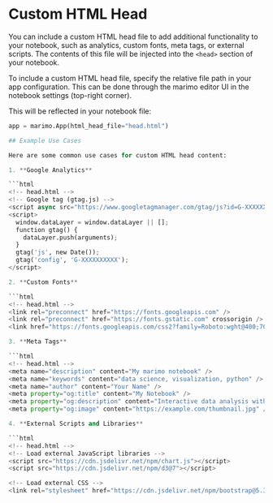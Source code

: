 # Custom HTML Head

You can include a custom HTML head file to add additional functionality to your notebook, such as analytics, custom fonts, meta tags, or external scripts. The contents of this file will be injected into the `<head>` section of your notebook.

To include a custom HTML head file, specify the relative file path in your app configuration. This can be done through the marimo editor UI in the notebook settings (top-right corner).

This will be reflected in your notebook file:

```python
app = marimo.App(html_head_file="head.html")

## Example Use Cases

Here are some common use cases for custom HTML head content:

1. **Google Analytics**

```html
<!-- head.html -->
<!-- Google tag (gtag.js) -->
<script async src="https://www.googletagmanager.com/gtag/js?id=G-XXXXXXXXXX"></script>
<script>
  window.dataLayer = window.dataLayer || [];
  function gtag() {
    dataLayer.push(arguments);
  }
  gtag('js', new Date());
  gtag('config', 'G-XXXXXXXXXX');
</script>

2. **Custom Fonts**

```html
<!-- head.html -->
<link rel="preconnect" href="https://fonts.googleapis.com" />
<link rel="preconnect" href="https://fonts.gstatic.com" crossorigin />
<link href="https://fonts.googleapis.com/css2?family=Roboto:wght@400;700&display=swap" rel="stylesheet" />

3. **Meta Tags**

```html
<!-- head.html -->
<meta name="description" content="My marimo notebook" />
<meta name="keywords" content="data science, visualization, python" />
<meta name="author" content="Your Name" />
<meta property="og:title" content="My Notebook" />
<meta property="og:description" content="Interactive data analysis with marimo" />
<meta property="og:image" content="https://example.com/thumbnail.jpg" />

4. **External Scripts and Libraries**

```html
<!-- head.html -->
<!-- Load external JavaScript libraries -->
<script src="https://cdn.jsdelivr.net/npm/chart.js"></script>
<script src="https://cdn.jsdelivr.net/npm/d3@7"></script>

<!-- Load external CSS -->
<link rel="stylesheet" href="https://cdn.jsdelivr.net/npm/bootstrap@5.3.0/dist/css/bootstrap.min.css" />
